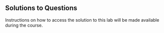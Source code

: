 
## Solutions to Questions

Instructions on how to access the solution to this lab will be made available during the course.
